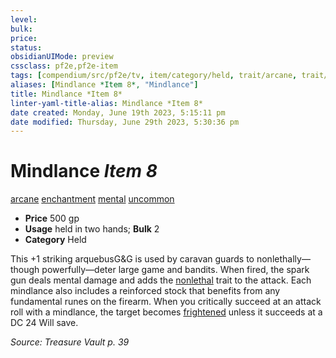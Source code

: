 ```yaml
---
level:
bulk:
price:
status:
obsidianUIMode: preview
cssclass: pf2e,pf2e-item
tags: [compendium/src/pf2e/tv, item/category/held, trait/arcane, trait/enchantment, trait/mental, trait/uncommon]
aliases: [Mindlance *Item 8*, "Mindlance"]
title: Mindlance *Item 8*
linter-yaml-title-alias: Mindlance *Item 8*
date created: Monday, June 19th 2023, 5:15:11 pm
date modified: Thursday, June 29th 2023, 5:30:36 pm
---
```


# Mindlance *Item 8*

[arcane](rules/traits/arcane.md) [enchantment](rules/traits/enchantment.md) [mental](rules/traits/mental.md) [uncommon](rules/traits/uncommon.md)  

- **Price** 500 gp
- **Usage** held in two hands; **Bulk** 2
- **Category** Held

This +1 striking arquebusG&G is used by caravan guards to nonlethally—though powerfully—deter large game and bandits. When fired, the spark gun deals mental damage and adds the [nonlethal](rules/traits/nonlethal.md) trait to the attack. Each mindlance also includes a reinforced stock that benefits from any fundamental runes on the firearm. When you critically succeed at an attack roll with a mindlance, the target becomes [frightened](rules/conditions.md#Frightened) unless it succeeds at a DC 24 Will save.

*Source: Treasure Vault p. 39*
